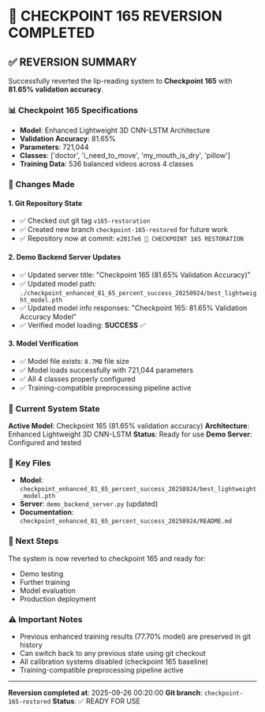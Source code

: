 # 🔄 CHECKPOINT 165 REVERSION COMPLETED

## ✅ **REVERSION SUMMARY**

Successfully reverted the lip-reading system to **Checkpoint 165** with **81.65% validation accuracy**.

### **📊 Checkpoint 165 Specifications**
- **Model**: Enhanced Lightweight 3D CNN-LSTM Architecture
- **Validation Accuracy**: 81.65%
- **Parameters**: 721,044
- **Classes**: ['doctor', 'i_need_to_move', 'my_mouth_is_dry', 'pillow']
- **Training Data**: 536 balanced videos across 4 classes

### **🔧 Changes Made**

#### **1. Git Repository State**
- ✅ Checked out git tag `v165-restoration`
- ✅ Created new branch `checkpoint-165-restored` for future work
- ✅ Repository now at commit: `e2017e6 🔄 CHECKPOINT 165 RESTORATION`

#### **2. Demo Backend Server Updates**
- ✅ Updated server title: "Checkpoint 165 (81.65% Validation Accuracy)"
- ✅ Updated model path: `./checkpoint_enhanced_81_65_percent_success_20250924/best_lightweight_model.pth`
- ✅ Updated model info responses: "Checkpoint 165: 81.65% Validation Accuracy Model"
- ✅ Verified model loading: **SUCCESS** ✅

#### **3. Model Verification**
- ✅ Model file exists: `8.7MB` file size
- ✅ Model loads successfully with 721,044 parameters
- ✅ All 4 classes properly configured
- ✅ Training-compatible preprocessing pipeline active

### **🎯 Current System State**

**Active Model**: Checkpoint 165 (81.65% validation accuracy)
**Architecture**: Enhanced Lightweight 3D CNN-LSTM
**Status**: Ready for use
**Demo Server**: Configured and tested

### **📁 Key Files**
- **Model**: `checkpoint_enhanced_81_65_percent_success_20250924/best_lightweight_model.pth`
- **Server**: `demo_backend_server.py` (updated)
- **Documentation**: `checkpoint_enhanced_81_65_percent_success_20250924/README.md`

### **🚀 Next Steps**
The system is now reverted to checkpoint 165 and ready for:
- Demo testing
- Further training
- Model evaluation
- Production deployment

### **⚠️ Important Notes**
- Previous enhanced training results (77.70% model) are preserved in git history
- Can switch back to any previous state using git checkout
- All calibration systems disabled (checkpoint 165 baseline)
- Training-compatible preprocessing pipeline active

---
**Reversion completed at**: 2025-09-26 00:20:00
**Git branch**: `checkpoint-165-restored`
**Status**: ✅ READY FOR USE
